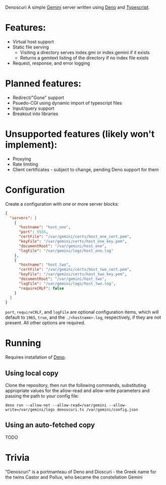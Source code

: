 Denoscuri A simple [Gemini] server written using [Deno] and [Typescript].

# Features:
* Virtual host support
* Static file serving
  * Visiting a directory serves index.gmi or index.gemini if it exists
  * Returns a gemtext listing of the directory if no index file exists
* Request, response, and error logging

# Planned features:
* Redirect/"Gone" support
* Psuedo-CGI using dynamic import of typescript files
* Input/query support
* Breakout into libraries

# Unsupported features (likely won't implement):
* Proxying
* Rate limiting
* Client certificates - subject to change, pending Deno support for them

# Configuration
Create a configuration with one or more server blocks:
```json
{
  "servers": [
    {
      "hostname": "host_one",
      "port": 5555,
      "certFile": "/var/gemini/certs/host_one_cert.pem",
      "keyFile": "/var/gemini/certs/host_one_key.pem",
      "documentRoot": "/var/gemini/host_one",
      "logFile": "/var/gemini/logs/host_one.log"
    },
    {
      "hostname": "host_two",
      "certFile": "/var/gemini/certs/host_two_cert.pem",
      "keyFile": "/var/gemini/certs/host_two_key.pem",
      "documentRoot": "/var/gemini/host_two",
      "logFile": "/var/gemini/logs/host_two.log",
      "requireCRLF": false
    }
  ]
}
```

`port`, `requireCRLF`, and `logFile` are optional configuration items, which
will default to `1965`, `true`, and the `./<hostname>.log`, respectively, if
they are not present. All other options are required.

# Running
Requires installation of [Deno].

## Using local copy
Clone the repository, then run the following commands, substituting
appropriate values for the allow-read and allow-write parameters and passing
the path to your config file:

`deno run --allow-net --allow-read=/var/gemini --allow-write=/var/gemini/logs denoscuri.ts /var/gemini/config.json`

## Using an auto-fetched copy
TODO

# Trivia
"Denoscuri" is a portmanteau of Deno and Dioscuri - the Greek name for the
twins Castor and Pollux, who became the constellation Gemini

[Gemini]: https://gemini.circumlunar.space/
[Deno]: https://deno.land/
[Typescript]: https://www.typescriptlang.org/